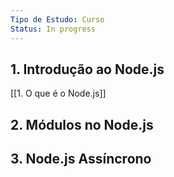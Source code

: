 ```yaml
---
Tipo de Estudo: Curso
Status: In progress
---
```

## 1. Introdução ao Node.js

[[1. O que é o Node.js]]

## 2. Módulos no Node.js

## 3. Node.js Assíncrono
